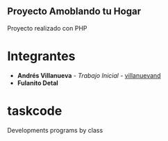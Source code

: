 ## Proyecto Amoblando tu Hogar
Proyecto realizado con PHP

# Integrantes
* **Andrés Villanueva** - *Trabajo Inicial* - [villanuevand](https://github.com/villanuevand)
* **Fulanito Detal** 
  
# taskcode
Developments programs by class

